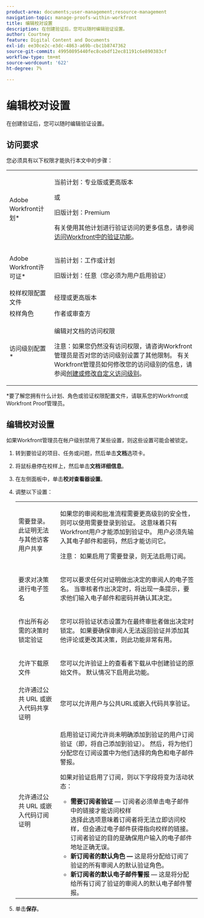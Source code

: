```yaml
---
product-area: documents;user-management;resource-management
navigation-topic: manage-proofs-within-workfront
title: 编辑校对设置
description: 在创建验证后，您可以随时编辑验证设置。
author: Courtney
feature: Digital Content and Documents
exl-id: ee30ce2c-e3dc-4863-a69b-cbc1b8747362
source-git-commit: 49950895440fec8cebdf12ec81191c6e890383cf
workflow-type: tm+mt
source-wordcount: '622'
ht-degree: 7%

---
```


# 编辑校对设置

在创建验证后，您可以随时编辑验证设置。

## 访问要求

您必须具有以下权限才能执行本文中的步骤：

<table style="table-layout:auto"> 
 <col> 
 <col> 
 <tbody> 
  <tr> 
   <td role="rowheader">Adobe Workfront计划*</td> 
   <td> <p>当前计划：专业版或更高版本</p> <p>或</p> <p>旧版计划：Premium</p> <p>有关使用其他计划进行验证访问的更多信息，请参阅<a href="/help/quicksilver/administration-and-setup/manage-workfront/configure-proofing/access-to-proofing-functionality.md" class="MCXref xref">访问Workfront中的验证功能</a>。</p> </td> 
  </tr> 
  <tr> 
   <td role="rowheader">Adobe Workfront许可证*</td> 
   <td> <p>当前计划：工作或计划</p> <p>旧版计划：任意（您必须为用户启用验证）</p> </td> 
  </tr> 
  <tr> 
   <td role="rowheader">校样权限配置文件 </td> 
   <td>经理或更高版本</td> 
  </tr> 
  <tr> 
   <td role="rowheader">校样角色</td> 
   <td>作者或审查方</td> 
  </tr> 
  <tr> 
   <td role="rowheader">访问级别配置*</td> 
   <td> <p>编辑对文档的访问权限</p> <p>注意：如果您仍然没有访问权限，请咨询Workfront管理员是否对您的访问级别设置了其他限制。 有关Workfront管理员如何修改您的访问级别的信息，请参阅<a href="../../../administration-and-setup/add-users/configure-and-grant-access/create-modify-access-levels.md" class="MCXref xref">创建或修改自定义访问级别</a>。</p> </td> 
  </tr> 
 </tbody> 
</table>

&#42;要了解您拥有什么计划、角色或验证权限配置文件，请联系您的Workfront或Workfront Proof管理员。

## 编辑校对设置

如果Workfront管理员在帐户级别禁用了某些设置，则这些设置可能会被锁定。

1. 转到要验证的项目、任务或问题，然后单击&#x200B;**文档**&#x200B;选项卡。
1. 将鼠标悬停在校样上，然后单击&#x200B;**文档详细信息**。
1. 在左侧面板中，单击&#x200B;**校对查看器设置**。
1. 调整以下设置：

   <table style="table-layout:auto"> 
    <col> 
    <col> 
    <tbody> 
     <tr> 
      <td role="rowheader">需要登录。此证明无法与其他访客用户共享</td> 
      <td> <p>如果您的审阅和批准流程需要更高级别的安全性，则可以使用需要登录到验证。 这意味着只有Workfront用户才能添加到验证中。 用户必须先输入其电子邮件和密码，然后才能访问它。</p> <p>注意： <em style="font-style: normal;">如果启用了需要登录，则无法启用订阅。</em> </p> </td> 
     </tr> 
     <tr> 
      <td role="rowheader">要求对决策进行电子签名</td> 
      <td> <p>您可以要求任何对证明做出决定的审阅人的电子签名。 当审核者作出决定时，将出现一条提示，要求他们输入电子邮件和密码并确认其决定。 <!--
         <MadCap:conditionalText data-mc-conditions="QuicksilverOrClassic.Draft mode">
          For more information, see 
          <a href="../../../workfront-proof/wp-acct-admin/managing-security/electronic-sigs-in-wp.md" class="MCXref xref">Understanding electronic signatures in Workfront Proof</a>
         </MadCap:conditionalText>
        --></p> </td> 
     </tr> 
     <tr> 
      <td role="rowheader">作出所有必需的决策时锁定验证</td> 
      <td> <p>您可以将验证状态设置为在最终审批者做出决定时锁定。 如果要确保审阅人无法返回验证并添加其他评论或更改其决策，则此功能非常有用。</p> </td> 
     </tr> 
     <tr> 
      <td role="rowheader">允许下载原文件</td> 
      <td> <p>您可以允许验证上的查看者下载从中创建验证的原始文件。 默认情况下启用此功能。</p> </td> 
     </tr> 
     <tr> 
      <td role="rowheader">允许通过公共 URL 或嵌入代码共享证明</td> 
      <td>您可以允许用户与公共URL或嵌入代码共享验证。 </td> 
     </tr> 
     <tr> 
      <td role="rowheader">允许通过公共 URL 或嵌入代码订阅证明</td> 
      <td> <p>启用验证订阅允许尚未明确添加到验证的用户订阅验证（即，将自己添加到验证）。 然后，将为他们分配您在订阅设置中为他们选择的角色和电子邮件警报。</p> <p>如果对验证启用了订阅，则以下字段将变为活动状态：</p> 
       <ul> 
        <li><strong>需要订阅者验证</strong> — 订阅者必须单击电子邮件中的链接才能访问校样<br>选择此选项意味着订阅者将无法立即访问校样，但会通过电子邮件获得指向校样的链接。 订阅者验证的目的是确保用户输入的电子邮件地址正确无误。</li> 
        <li><strong>新订阅者的默认角色 — </strong>这是将分配给订阅了验证的所有审阅人的默认验证角色。</li> 
        <li><strong>新订阅者的默认电子邮件警报</strong> — 这是将分配给所有订阅了验证的审阅人的默认电子邮件警报。</li> 
       </ul> </td> 
     </tr> 
    </tbody> 
   </table>

1. 单击&#x200B;**保存**。

 
